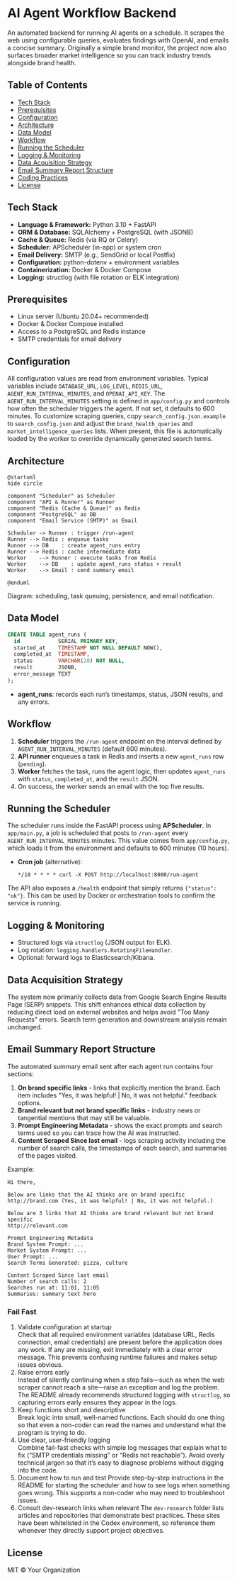 # AI Agent Workflow Backend

An automated backend for running AI agents on a schedule. It scrapes the web using configurable queries, evaluates findings with OpenAI, and emails a concise summary. Originally a simple brand monitor, the project now also surfaces broader market intelligence so you can track industry trends alongside brand health.

## Table of Contents

* [Tech Stack](#tech-stack)
* [Prerequisites](#prerequisites)
* [Configuration](#configuration)
* [Architecture](#architecture)
* [Data Model](#data-model)
* [Workflow](#workflow)
* [Running the Scheduler](#running-the-scheduler)
* [Logging & Monitoring](#logging--monitoring)
* [Data Acquisition Strategy](#data-acquisition-strategy)
* [Email Summary Report Structure](#email-summary-report-structure)
* [Coding Practices](#coding-practices)
* [License](#license)
## Tech Stack

* **Language & Framework:** Python 3.10 + FastAPI
* **ORM & Database:** SQLAlchemy + PostgreSQL (with JSONB)
* **Cache & Queue:** Redis (via RQ or Celery)
* **Scheduler:** APScheduler (in-app) or system cron
* **Email Delivery:** SMTP (e.g., SendGrid or local Postfix)
* **Configuration:** python-dotenv + environment variables
* **Containerization:** Docker & Docker Compose
* **Logging:** structlog (with file rotation or ELK integration)

## Prerequisites

* Linux server (Ubuntu 20.04+ recommended)
* Docker & Docker Compose installed
* Access to a PostgreSQL and Redis instance
* SMTP credentials for email delivery

## Configuration

 All configuration values are read from environment variables. Typical variables include `DATABASE_URL`, `LOG_LEVEL`, `REDIS_URL`, `AGENT_RUN_INTERVAL_MINUTES`, and `OPENAI_API_KEY`. The `AGENT_RUN_INTERVAL_MINUTES` setting is defined in `app/config.py` and controls how often the scheduler triggers the agent. If not set, it defaults to 600 minutes. To customize scraping queries, copy `search_config.json.example` to `search_config.json` and adjust the `brand_health_queries` and `market_intelligence_queries` lists. When present, this file is automatically loaded by the worker to override dynamically generated search terms.

## Architecture

```plantuml
@startuml
hide circle

component "Scheduler" as Scheduler
component "API & Runner" as Runner
component "Redis (Cache & Queue)" as Redis
component "PostgreSQL" as DB
component "Email Service (SMTP)" as Email

Scheduler -> Runner : trigger /run-agent
Runner --> Redis : enqueue tasks
Runner --> DB    : create agent_runs entry
Runner --> Redis : cache intermediate data
Worker    --> Runner : execute tasks from Redis
Worker    --> DB    : update agent_runs status + result
Worker    --> Email : send summary email

@enduml
```

Diagram: scheduling, task queuing, persistence, and email notification.

## Data Model

```sql
CREATE TABLE agent_runs (
  id            SERIAL PRIMARY KEY,
  started_at    TIMESTAMP NOT NULL DEFAULT NOW(),
  completed_at  TIMESTAMP,
  status        VARCHAR(20) NOT NULL,
  result        JSONB,
  error_message TEXT
);
```

* **agent\_runs**: records each run’s timestamps, status, JSON results, and any errors.

## Workflow

1. **Scheduler** triggers the `/run-agent` endpoint on the interval defined by `AGENT_RUN_INTERVAL_MINUTES` (default 600 minutes).
2. **API runner** enqueues a task in Redis and inserts a new `agent_runs` row (`pending`).
3. **Worker** fetches the task, runs the agent logic, then updates `agent_runs` with `status`, `completed_at`, and the `result` JSON.
4. On success, the worker sends an email with the top five results.

## Running the Scheduler

The scheduler runs inside the FastAPI process using **APScheduler**. In `app/main.py`, a job is scheduled that posts to `/run-agent` every `AGENT_RUN_INTERVAL_MINUTES` minutes. This value comes from `app/config.py`, which loads it from the environment and defaults to 600 minutes (10 hours).

* **Cron job** (alternative):

  ```cron
  */10 * * * * curl -X POST http://localhost:8000/run-agent
  ```

The API also exposes a `/health` endpoint that simply returns `{"status": "ok"}`.
This can be used by Docker or orchestration tools to confirm the service is running.

## Logging & Monitoring

* Structured logs via `structlog` (JSON output for ELK).
* Log rotation: `logging.handlers.RotatingFileHandler`.
* Optional: forward logs to Elasticsearch/Kibana.

## Data Acquisition Strategy
The system now primarily collects data from Google Search Engine Results Page (SERP) snippets. This shift enhances ethical data collection by reducing direct load on external websites and helps avoid "Too Many Requests" errors. Search term generation and downstream analysis remain unchanged.

## Email Summary Report Structure

The automated summary email sent after each agent run contains four sections:
1. **On brand specific links** - links that explicitly mention the brand. Each item includes "Yes, it was helpful! | No, it was not helpful." feedback options.
2. **Brand relevant but not brand specific links** - industry news or tangential mentions that may still be valuable.
3. **Prompt Engineering Metadata** - shows the exact prompts and search terms used so you can trace how the AI was instructed.
4. **Content Scraped Since last email** - logs scraping activity including the number of search calls, the timestamps of each search, and summaries of the pages visited.

Example:
```
Hi there,

Below are links that the AI thinks are on brand specific
http://brand.com (Yes, it was helpful! | No, it was not helpful.)

Below are 3 links that AI thinks are brand relevant but not brand specific
http://relevant.com

Prompt Engineering Metadata
Brand System Prompt: ...
Market System Prompt: ...
User Prompt: ...
Search Terms Generated: pizza, culture

Content Scraped Since last email
Number of search calls: 2
Searches run at: 11:01, 11:05
Summaries: summary text here
```



### **Fail Fast**

1. Validate configuration at startup  
   Check that all required environment variables (database URL, Redis connection, email credentials) are present before the application does any work. If any are missing, exit immediately with a clear error message. This prevents confusing runtime failures and makes setup issues obvious.  
2. Raise errors early  
   Instead of silently continuing when a step fails—such as when the web scraper cannot reach a site—raise an exception and log the problem. The README already recommends structured logging with `structlog`, so capturing errors early ensures they appear in the logs.  
3. Keep functions short and descriptive  
   Break logic into small, well-named functions. Each should do one thing so that even a non-coder can read the names and understand what the program is trying to do.  
4. Use clear, user-friendly logging  
   Combine fail-fast checks with simple log messages that explain what to fix (“SMTP credentials missing” or “Redis not reachable”). Avoid overly technical jargon so that it’s easy to diagnose problems without digging into the code.  
5. Document how to run and test
   Provide step-by-step instructions in the README for starting the scheduler and how to see logs when something goes wrong. This supports a non-coder who may need to troubleshoot issues.
6. Consult dev-research links when relevant
   The `dev-research` folder lists articles and repositories that demonstrate best practices. These sites have been whitelisted in the Codex environment, so reference them whenever they directly support project objectives.


## License

MIT © Your Organization
